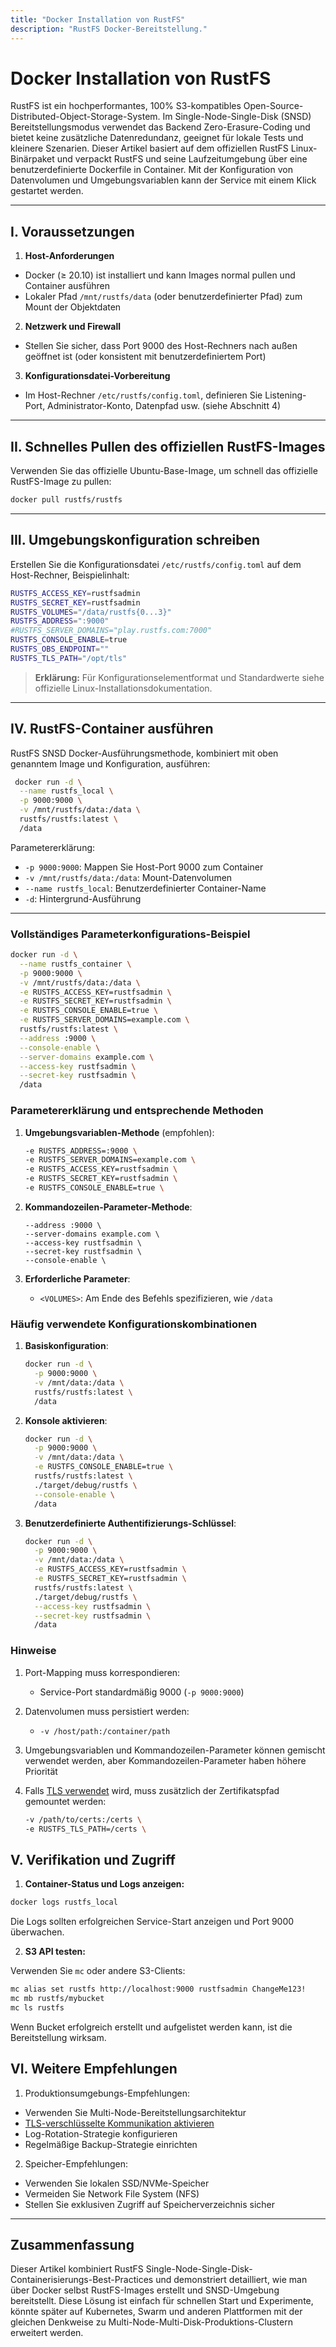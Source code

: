 ```yaml
---
title: "Docker Installation von RustFS"
description: "RustFS Docker-Bereitstellung."
---
```


# Docker Installation von RustFS

RustFS ist ein hochperformantes, 100% S3-kompatibles Open-Source-Distributed-Object-Storage-System. Im Single-Node-Single-Disk (SNSD) Bereitstellungsmodus verwendet das Backend Zero-Erasure-Coding und bietet keine zusätzliche Datenredundanz, geeignet für lokale Tests und kleinere Szenarien.
Dieser Artikel basiert auf dem offiziellen RustFS Linux-Binärpaket und verpackt RustFS und seine Laufzeitumgebung über eine benutzerdefinierte Dockerfile in Container. Mit der Konfiguration von Datenvolumen und Umgebungsvariablen kann der Service mit einem Klick gestartet werden.

---

## I. Voraussetzungen

1. **Host-Anforderungen**

 * Docker (≥ 20.10) ist installiert und kann Images normal pullen und Container ausführen
 * Lokaler Pfad `/mnt/rustfs/data` (oder benutzerdefinierter Pfad) zum Mount der Objektdaten
2. **Netzwerk und Firewall**

 * Stellen Sie sicher, dass Port 9000 des Host-Rechners nach außen geöffnet ist (oder konsistent mit benutzerdefiniertem Port)
3. **Konfigurationsdatei-Vorbereitung**

 * Im Host-Rechner `/etc/rustfs/config.toml`, definieren Sie Listening-Port, Administrator-Konto, Datenpfad usw. (siehe Abschnitt 4)

---

## II. Schnelles Pullen des offiziellen RustFS-Images

Verwenden Sie das offizielle Ubuntu-Base-Image, um schnell das offizielle RustFS-Image zu pullen:


```bash
docker pull rustfs/rustfs

```

---

## III. Umgebungskonfiguration schreiben

Erstellen Sie die Konfigurationsdatei `/etc/rustfs/config.toml` auf dem Host-Rechner, Beispielinhalt:

```bash
RUSTFS_ACCESS_KEY=rustfsadmin
RUSTFS_SECRET_KEY=rustfsadmin
RUSTFS_VOLUMES="/data/rustfs{0...3}"
RUSTFS_ADDRESS=":9000"
#RUSTFS_SERVER_DOMAINS="play.rustfs.com:7000"
RUSTFS_CONSOLE_ENABLE=true
RUSTFS_OBS_ENDPOINT=""
RUSTFS_TLS_PATH="/opt/tls"
```

> **Erklärung:** Für Konfigurationselementformat und Standardwerte siehe offizielle Linux-Installationsdokumentation.

---

## IV. RustFS-Container ausführen

RustFS SNSD Docker-Ausführungsmethode, kombiniert mit oben genanntem Image und Konfiguration, ausführen:

```bash
 docker run -d \
  --name rustfs_local \
  -p 9000:9000 \
  -v /mnt/rustfs/data:/data \
  rustfs/rustfs:latest \
  /data
```

Parametererklärung:

* `-p 9000:9000`: Mappen Sie Host-Port 9000 zum Container
* `-v /mnt/rustfs/data:/data`: Mount-Datenvolumen
* `--name rustfs_local`: Benutzerdefinierter Container-Name
* `-d`: Hintergrund-Ausführung

---

### Vollständiges Parameterkonfigurations-Beispiel

```bash
docker run -d \
  --name rustfs_container \
  -p 9000:9000 \
  -v /mnt/rustfs/data:/data \
  -e RUSTFS_ACCESS_KEY=rustfsadmin \
  -e RUSTFS_SECRET_KEY=rustfsadmin \
  -e RUSTFS_CONSOLE_ENABLE=true \
  -e RUSTFS_SERVER_DOMAINS=example.com \
  rustfs/rustfs:latest \
  --address :9000 \
  --console-enable \
  --server-domains example.com \
  --access-key rustfsadmin \
  --secret-key rustfsadmin \
  /data
```

### Parametererklärung und entsprechende Methoden

1. **Umgebungsvariablen-Methode** (empfohlen):
   ```bash
   -e RUSTFS_ADDRESS=:9000 \
   -e RUSTFS_SERVER_DOMAINS=example.com \
   -e RUSTFS_ACCESS_KEY=rustfsadmin \
   -e RUSTFS_SECRET_KEY=rustfsadmin \
   -e RUSTFS_CONSOLE_ENABLE=true \
   ```

2. **Kommandozeilen-Parameter-Methode**:
   ```
   --address :9000 \
   --server-domains example.com \
   --access-key rustfsadmin \
   --secret-key rustfsadmin \
   --console-enable \
   ```

3. **Erforderliche Parameter**:
    - `<VOLUMES>`: Am Ende des Befehls spezifizieren, wie `/data`

### Häufig verwendete Konfigurationskombinationen

1. **Basiskonfiguration**:
   ```bash
   docker run -d \
     -p 9000:9000 \
     -v /mnt/data:/data \
     rustfs/rustfs:latest \
     /data
   ```

2. **Konsole aktivieren**:
   ```bash
   docker run -d \
     -p 9000:9000 \
     -v /mnt/data:/data \
     -e RUSTFS_CONSOLE_ENABLE=true \
     rustfs/rustfs:latest \
     ./target/debug/rustfs \
     --console-enable \
     /data
   ```

3. **Benutzerdefinierte Authentifizierungs-Schlüssel**:
   ```bash
   docker run -d \
     -p 9000:9000 \
     -v /mnt/data:/data \
     -e RUSTFS_ACCESS_KEY=rustfsadmin \
     -e RUSTFS_SECRET_KEY=rustfsadmin \
     rustfs/rustfs:latest \
     ./target/debug/rustfs \
     --access-key rustfsadmin \
     --secret-key rustfsadmin \
     /data
   ```

### Hinweise

1. Port-Mapping muss korrespondieren:
    - Service-Port standardmäßig 9000 (`-p 9000:9000`)

2. Datenvolumen muss persistiert werden:
    - `-v /host/path:/container/path`

3. Umgebungsvariablen und Kommandozeilen-Parameter können gemischt verwendet werden, aber Kommandozeilen-Parameter haben höhere Priorität

4. Falls [TLS verwendet](../../integration/tls-configured.md) wird, muss zusätzlich der Zertifikatspfad gemountet werden:

   ```bash
   -v /path/to/certs:/certs \
   -e RUSTFS_TLS_PATH=/certs \
   ```

## V. Verifikation und Zugriff

1. **Container-Status und Logs anzeigen:**

 ```bash
 docker logs rustfs_local
 ```

 Die Logs sollten erfolgreichen Service-Start anzeigen und Port 9000 überwachen.

2. **S3 API testen:**

 Verwenden Sie `mc` oder andere S3-Clients:

 ```bash
 mc alias set rustfs http://localhost:9000 rustfsadmin ChangeMe123!
 mc mb rustfs/mybucket
 mc ls rustfs
 ```

 Wenn Bucket erfolgreich erstellt und aufgelistet werden kann, ist die Bereitstellung wirksam.


## VI. Weitere Empfehlungen

1. Produktionsumgebungs-Empfehlungen:
- Verwenden Sie Multi-Node-Bereitstellungsarchitektur
- [TLS-verschlüsselte Kommunikation aktivieren](../../integration/tls-configured.md)
- Log-Rotation-Strategie konfigurieren
- Regelmäßige Backup-Strategie einrichten

2. Speicher-Empfehlungen:
- Verwenden Sie lokalen SSD/NVMe-Speicher
- Vermeiden Sie Network File System (NFS)
- Stellen Sie exklusiven Zugriff auf Speicherverzeichnis sicher

---

## Zusammenfassung

Dieser Artikel kombiniert RustFS Single-Node-Single-Disk-Containerisierungs-Best-Practices und demonstriert detailliert, wie man über Docker selbst RustFS-Images erstellt und SNSD-Umgebung bereitstellt.
Diese Lösung ist einfach für schnellen Start und Experimente, könnte später auf Kubernetes, Swarm und anderen Plattformen mit der gleichen Denkweise zu Multi-Node-Multi-Disk-Produktions-Clustern erweitert werden.

